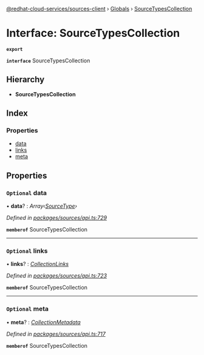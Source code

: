 [@redhat-cloud-services/sources-client](../README.md) › [Globals](../globals.md) › [SourceTypesCollection](sourcetypescollection.md)

# Interface: SourceTypesCollection

**`export`** 

**`interface`** SourceTypesCollection

## Hierarchy

* **SourceTypesCollection**

## Index

### Properties

* [data](sourcetypescollection.md#optional-data)
* [links](sourcetypescollection.md#optional-links)
* [meta](sourcetypescollection.md#optional-meta)

## Properties

### `Optional` data

• **data**? : *Array‹[SourceType](sourcetype.md)›*

*Defined in [packages/sources/api.ts:729](https://github.com/leSamo/javascript-clients/blob/master/packages/sources/api.ts#L729)*

**`memberof`** SourceTypesCollection

___

### `Optional` links

• **links**? : *[CollectionLinks](collectionlinks.md)*

*Defined in [packages/sources/api.ts:723](https://github.com/leSamo/javascript-clients/blob/master/packages/sources/api.ts#L723)*

**`memberof`** SourceTypesCollection

___

### `Optional` meta

• **meta**? : *[CollectionMetadata](collectionmetadata.md)*

*Defined in [packages/sources/api.ts:717](https://github.com/leSamo/javascript-clients/blob/master/packages/sources/api.ts#L717)*

**`memberof`** SourceTypesCollection
